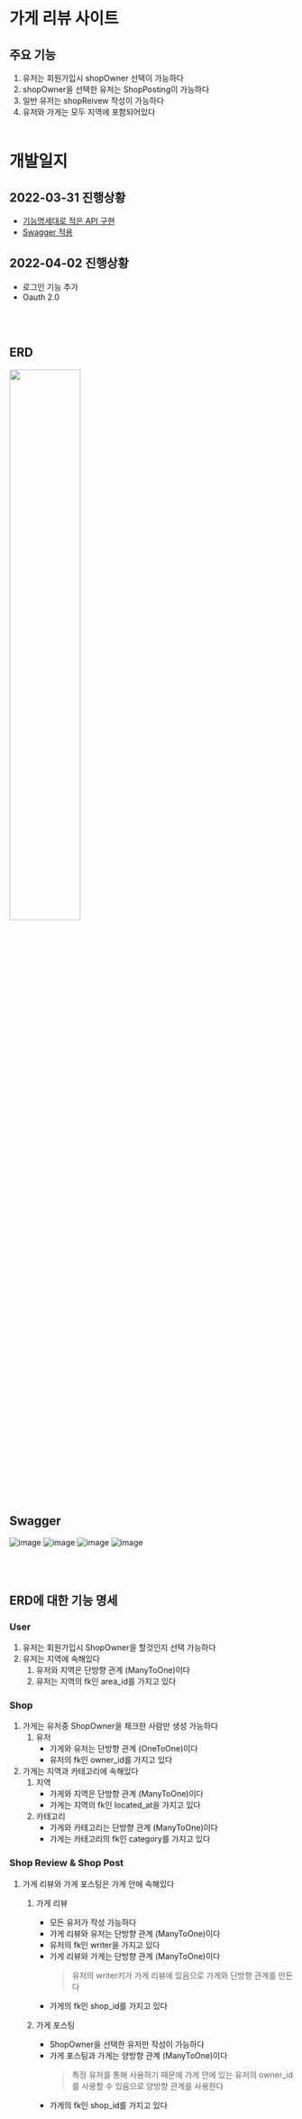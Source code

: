 # 가게 리뷰 사이트
## 주요 기능
1. 유저는 회원가입시 shopOwner 선택이 가능하다
2. shopOwner을 선택한 유저는 ShopPosting이 가능하다
3. 일반 유저는 shopReivew 작성이 가능하다
4. 유저와 가게는 모두 지역에 포함되어있다 
<br/><br/>

# 개발일지
## 2022-03-31 진행상황
* [기능명세대로 적은 API 구현](#erd에-대한-기능-명세)
* [Swagger 적용](#swagger)
## 2022-04-02 진행상황
* 로그인 기능 추가
* Oauth 2.0

<br/><br/>

## ERD
<img width= "50%" src="https://user-images.githubusercontent.com/73453283/160869418-0d3cfc61-f80a-41ec-bc98-d5457d158209.png">

<br/><br/>
## Swagger
![image](https://user-images.githubusercontent.com/73453283/160870137-2aea8d22-99c2-4f84-84fd-180ae1554e9d.png)
![image](https://user-images.githubusercontent.com/73453283/160870237-c97c6119-e9c7-4a55-ac06-44d82c16a5a4.png)
![image](https://user-images.githubusercontent.com/73453283/160870317-cf7e0fc1-9cd9-4467-a33a-2f8171dd5f86.png)
![image](https://user-images.githubusercontent.com/73453283/160870376-c1a9ee72-23e7-40e0-a2ce-0b2a639b4221.png)

<br/><br/>
## ERD에 대한 기능 명세
### User
1. 유저는 회원가입시 ShopOwner을 할것인지 선택 가능하다
2. 유저는 지역에 속해있다
   1. 유저와 지역은 단방향 관계 (ManyToOne)이다
   2. 유저는 지역의 fk인 area_id를 가지고 있다

### Shop
1. 가게는 유저중 ShopOwner을 체크한 사람만 생성 가능하다 
   1. 유저
      * 가게와 유저는 단방향 관계 (OneToOne)이다
      * 유저의 fk인 owner_id를 가지고 있다
2. 가게는 지역과 카테고리에 속해있다
   1. 지역
      * 가게와 지역은 단방향 관계 (ManyToOne)이다
      * 가게는 지역의 fk인 located_at을 가지고 있다
   2. 카테고리
      * 가게와 카테고리는 단방향 관계 (ManyToOne)이다
      * 가게는 카테고리의 fk인 category를 가지고 있다

### Shop Review & Shop Post   
1. 가게 리뷰와 가게 포스팅은 가게 안에 속해있다
   1. 가게 리뷰 
      * 모든 유저가 작성 가능하다
      * 가게 리뷰와 유저는 단방향 관계 (ManyToOne)이다
      * 유저의 fk인 writer을 가지고 있다
      * 가게 리뷰와 가게는 단방향 관계 (ManyToOne)이다
        > 유저의 writer키가 가게 리뷰에 있음으로 가게와 단방향 관계를 만든다 
      * 가게의 fk인 shop_id를 가지고 있다
  
   2. 가게 포스팅
      * ShopOwner을 선택한 유저만 작성이 가능하다
      * 가게 포스팅과 가게는 양방향 관계 (ManyToOne)이다
        > 특정 유저를 통해 사용하기 때문에 가게 안에 있는 유저의 owner_id를 사용할 수 있음으로 양방향 관계를 사용한다  
      * 가게의 fk인 shop_id를 가지고 있다
   


